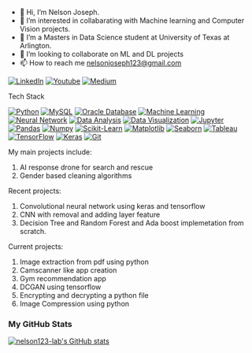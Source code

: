 - 👋 Hi, I’m Nelson Joseph.
- 👀 I’m interested in collabarating with Machine learning and Computer Vision projects.
- 🌱 I’m a Masters in Data Science student at University of Texas at Arlington.
- 💞️ I’m looking to collaborate on ML and DL projects
- 📫 How to reach me nelsonjoseph123@gmail.com

[![LinkedIn](https://img.shields.io/badge/-LinkedIn-black.svg?style=flat-square&logo=linkedin&colorB=255)](https://www.linkedin.com/in/nelsonjoseph123/)
[![Youtube](https://img.shields.io/badge/-Youtube-black.svg?style=flat-square&logo=Youtube&colorB=900)](https://www.youtube.com/channel/UCj-j1k_3vC6F1rVgrEhDF7g)
[![Medium](https://img.shields.io/badge/-Medium-black.svg?style=flat-square&logo=Medium&colorB=000)](https://medium.com/me/stories/public)
<!---
nelson123-lab/nelson123-lab is a ✨ special ✨ repository because its `README.md` (this file) appears on your GitHub profile.
You can click the Preview link to take a look at your changes.
--->

Tech Stack
<!-- List the technologies and tools you're proficient in -->
[![Python](https://img.shields.io/badge/Python-3776AB?style=flat-square&logo=python&logoColor=white)](#)
[![MySQL](https://img.shields.io/badge/MySQL-4479A1?style=flat-square&logo=mysql&logoColor=white)](#)
[![Oracle Database](https://img.shields.io/badge/Oracle%20Database-F80000?style=flat-square&logo=oracle&logoColor=white)](#)
[![Machine Learning](https://img.shields.io/badge/Machine%20Learning-6C757D?style=flat-square&logo=scikit-learn&logoColor=white)](#)
[![Neural Network](https://img.shields.io/badge/Neural%20Network-CC0000?style=flat-square&logo=neuralnetwork&logoColor=white)](#)
[![Data Analysis](https://img.shields.io/badge/Data%20Analysis-2ECC71?style=flat-square&logo=dataanalysis&logoColor=white)](#)
[![Data Visualization](https://img.shields.io/badge/Data%20Visualization-8E44AD?style=flat-square&logo=datavisualization&logoColor=white)](#)
[![Jupyter](https://img.shields.io/badge/Jupyter-F37626?style=flat-square&logo=jupyter&logoColor=white)](#)
[![Pandas](https://img.shields.io/badge/Pandas-150458?style=flat-square&logo=pandas&logoColor=white)](#)
[![Numpy](https://img.shields.io/badge/Numpy-013243?style=flat-square&logo=numpy&logoColor=white)](#)
[![Scikit-Learn](https://img.shields.io/badge/Scikit%20Learn-F7931E?style=flat-square&logo=scikitlearn&logoColor=white)](#)
[![Matplotlib](https://img.shields.io/badge/Matplotlib-11557C?style=flat-square&logo=matplotlib&logoColor=white)](#)
[![Seaborn](https://img.shields.io/badge/Seaborn-741B47?style=flat-square&logo=seaborn&logoColor=white)](#)
[![Tableau](https://img.shields.io/badge/Tableau-E97627?style=flat-square&logo=tableau&logoColor=white)](#)
[![TensorFlow](https://img.shields.io/badge/TensorFlow-FF6F00?style=flat-square&logo=tensorflow&logoColor=white)](https://www.tensorflow.org/)
[![Keras](https://img.shields.io/badge/Keras-D00000?style=flat-square&logo=keras&logoColor=white)](https://keras.io/)
[![Git](https://img.shields.io/badge/Git-F05032?style=flat-square&logo=git&logoColor=white)](#)

My main projects include:
1) AI response drone for search and rescue
2) Gender based cleaning algorithms

Recent projects:
1) Convolutional neural network using keras and tensorflow
2) CNN with removal and adding layer feature
3) Decision Tree and Random Forest and Ada boost implemetation from scratch.

Current projects:
1) Image extraction from pdf using python
2) Camscanner like app creation
3) Gym recommendation app
4) DCGAN using tensorflow
5) Encrypting and decrypting a python file
6) Image Compression using python

### My GitHub Stats
<!-- Show your GitHub stats using GitHub Readme Stats -->
[![nelson123-lab's GitHub stats](https://github-readme-stats.vercel.app/api?username=nelson123-lab&theme=dracula&show_icons=true&count_private=true)](https://github.com/nelson123-lab)
